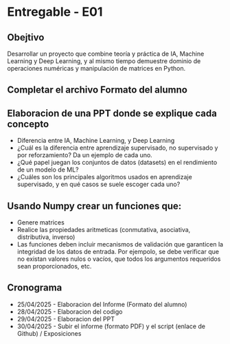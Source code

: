 # Entregable - E01

## Obejtivo
Desarrollar un proyecto que combine teoría y práctica de IA, Machine Learning y Deep Learning, y al mismo tiempo demuestre dominio de operaciones numéricas y manipulación de matrices en Python.

## Completar el archivo Formato del alumno

## Elaboracion de una PPT donde se explique cada concepto

- Diferencia entre IA, Machine Learning, y Deep Learning
- ¿Cuál es la diferencia  entre aprendizaje supervisado, no supervisado y por reforzamiento? Da un ejemplo de cada uno.
- ¿Qué papel juegan los conjuntos de datos (datasets) en el rendimiento de un modelo de ML?
- ¿Cuáles son los principales algoritmos usados en aprendizaje supervisado, y en qué casos se suele escoger cada uno?


## Usando Numpy crear un funciones que:
- Genere matrices
- Realice las propiedades aritmeticas (conmutativa, asociativa, distributiva, inverso)
- Las funciones deben incluir mecanismos de validación que garanticen la integridad de los datos de entrada. Por ejempolo, se debe verificar que no existan valores nulos o vacíos, que todos los argumentos requeridos sean proporcionados, etc.


## Cronograma
- 25/04/2025 - Elaboracion del Informe (Formato del alumno)
- 28/04/2025 - Elaboracion del codigo
- 29/04/2025 - Elaboracion del PPT
- 30/04/2025 - Subir el informe (formato PDF) y el script (enlace de Github) / Exposiciones